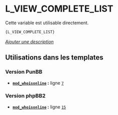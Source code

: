 # L_VIEW_COMPLETE_LIST


Cette variable est utilisable directement.

```html
{L_VIEW_COMPLETE_LIST}
```

[*Ajouter une description*](https://fa-tvars.appspot.com/var/L_VIEW_COMPLETE_LIST)

## Utilisations dans les templates

### Version PunBB
* __[`mod_whoisonline`](../tpl/var/punbb/mod_whoisonline.md#readme) :__ ligne [`7`](../tpl/src/punbb/mod_whoisonline.tpl#L7)

### Version phpBB2
* __[`mod_whoisonline`](../tpl/var/subsilver/mod_whoisonline.md#readme) :__ ligne [`15`](../tpl/src/subsilver/mod_whoisonline.tpl#L15)